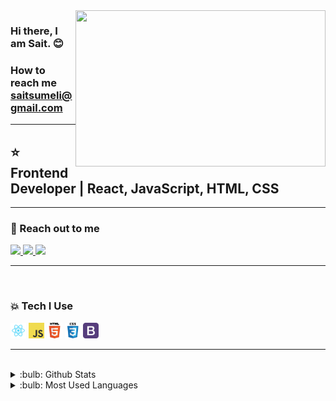 <img src="https://media.giphy.com/media/bGgsc5mWoryfgKBx1u/giphy.gif" align="right" width="400" height= "250">

### Hi there, I am Sait. :blush:
### How to reach me saitsumeli@gmail.com
<hr>

## :star: Frontend Developer |  React, JavaScript, HTML, CSS
<hr>

### :wave: Reach out to me

[<img width="22" src="https://unpkg.com/simple-icons@v8/icons/twitter.svg" />
][twitter]
[<img width="22" src="https://unpkg.com/simple-icons@v8/icons/instagram.svg" />
][ınstagram]
[<img width="22" src="https://unpkg.com/simple-icons@v8/icons/linkedin.svg" />
][linkedin]

<hr>

<br/>

### :boom: Tech I Use
<p><img width = "25px" height="25" src="https://raw.githubusercontent.com/github/explore/80688e429a7d4ef2fca1e82350fe8e3517d3494d/topics/react/react.png">
<img width = "25px" height="25" src="https://raw.githubusercontent.com/github/explore/80688e429a7d4ef2fca1e82350fe8e3517d3494d/topics/javascript/javascript.png">
<img width = "25px" height="25" src="https://raw.githubusercontent.com/github/explore/80688e429a7d4ef2fca1e82350fe8e3517d3494d/topics/html/html.png">
<img width = "25px" height="25" src="https://raw.githubusercontent.com/github/explore/80688e429a7d4ef2fca1e82350fe8e3517d3494d/topics/css/css.png">
<img width = "25px" height="25" src="https://raw.githubusercontent.com/github/explore/80688e429a7d4ef2fca1e82350fe8e3517d3494d/topics/bootstrap/bootstrap.png"></p>
</p>
<hr>


<br/>



<details>
<summary> :bulb: Github Stats </summary>
<img src="https://github-readme-stats.vercel.app/api?username=saitsumeli&theme=merko">
</details>

<details>
<summary> :bulb: Most Used Languages </summary>
<img src="https://github-readme-stats.vercel.app/api/top-langs/?username=saitsumeli&layout=compact">
</details>

[twitter]: https://twitter.com/SaitSumeli
[linkedin]: https://www.linkedin.com/in/sait-sumeli-92b184220/
[ınstagram]: https://www.instagram.com/saitsumeli
